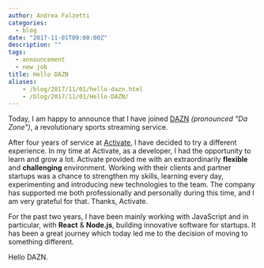 ```yaml
---
author: Andrea Falzetti
categories:
  - blog
date: "2017-11-01T09:00:00Z"
description: ""
tags:
  - announcement
  - new job
title: Hello DAZN
aliases:
    - /blog/2017/11/01/hello-dazn.html
    - /blog/2017/11/01/Hello-DAZN/
---
```


Today, I am happy to announce that I have joined [DAZN](https://dazn.com) *(pronounced "Da Zone")*, a revolutionary sports streaming service.

After four years of service at [Activate](http://activate.co.uk), I have decided to try a different experience. In my time at Activate, as a developer, I had the opportunity to learn and grow a lot. Activate provided me with an extraordinarily **flexible** and **challenging** environment. Working with their clients and partner startups was a chance to strengthen my skills, learning every day, experimenting and introducing new technologies to the team. The company has supported me both professionally and personally during this time, and I am very grateful for that. Thanks, Activate.

For the past two years, I have been mainly working with JavaScript and in particular, with **React** & **Node.js**, building innovative software for startups. It has been a great journey which today led me to the decision of moving to something different.

Hello DAZN.
